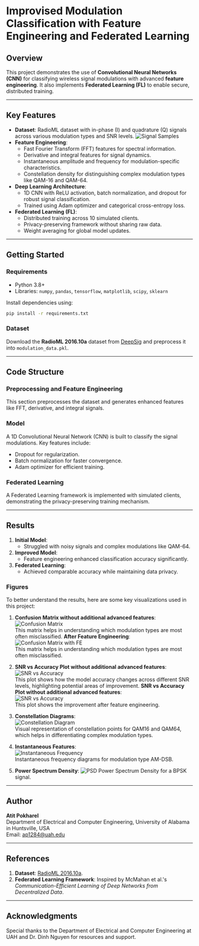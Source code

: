 # **Improvised Modulation Classification with Feature Engineering and Federated Learning**

## **Overview**
This project demonstrates the use of **Convolutional Neural Networks (CNN)** for classifying wireless signal modulations with advanced **feature engineering**. It also implements **Federated Learning (FL)** to enable secure, distributed training.

---

## **Key Features**
- **Dataset**: RadioML dataset with in-phase (I) and quadrature (Q) signals across various modulation types and SNR levels.
 ![Signal Samples](Figures/iqplot.png)  
- **Feature Engineering**:
  - Fast Fourier Transform (FFT) features for spectral information.
  - Derivative and integral features for signal dynamics.
  - Instantaneous amplitude and frequency for modulation-specific characteristics.
  - Constellation density for distinguishing complex modulation types like QAM-16 and QAM-64.
- **Deep Learning Architecture**:
  - 1D CNN with ReLU activation, batch normalization, and dropout for robust signal classification.
  - Trained using Adam optimizer and categorical cross-entropy loss.
- **Federated Learning (FL)**:
  - Distributed training across 10 simulated clients.
  - Privacy-preserving framework without sharing raw data.
  - Weight averaging for global model updates.

---

## **Getting Started**

### **Requirements**
- Python 3.8+
- Libraries: `numpy`, `pandas`, `tensorflow`, `matplotlib`, `scipy`, `sklearn`

Install dependencies using:
```bash
pip install -r requirements.txt
```

### **Dataset**
Download the **RadioML 2016.10a** dataset from [DeepSig](https://www.deepsig.io/datasets) and preprocess it into `modulation_data.pkl`.

---

## **Code Structure**

### **Preprocessing and Feature Engineering**
This section preprocesses the dataset and generates enhanced features like FFT, derivative, and integral signals.

### **Model**
A 1D Convolutional Neural Network (CNN) is built to classify the signal modulations. Key features include:
- Dropout for regularization.
- Batch normalization for faster convergence.
- Adam optimizer for efficient training.

### **Federated Learning**
A Federated Learning framework is implemented with simulated clients, demonstrating the privacy-preserving training mechanism.

---

## **Results**
1. **Initial Model**:
   - Struggled with noisy signals and complex modulations like QAM-64.
2. **Improved Model**:
   - Feature engineering enhanced classification accuracy significantly.
3. **Federated Learning**:
   - Achieved comparable accuracy while maintaining data privacy.

### **Figures**
To better understand the results, here are some key visualizations used in this project:

1. **Confusion Matrix without additional advanced features**:  
   ![Confusion Matrix](Figures/conf_mat.png)  
   This matrix helps in understanding which modulation types are most often misclassified.
   **After Feature Engineering**: 
   ![Confusion Matrix with FE](Figures/improvised_conf.png)  
   This matrix helps in understanding which modulation types are most often misclassified.
3. **SNR vs Accuracy Plot without additional advanced features**:  
   ![SNR vs Accuracy](Figures/raw_snr.png)  
   This plot shows how the model accuracy changes across different SNR levels, highlighting potential areas of improvement.
  **SNR vs Accuracy Plot without additional advanced features**:  
   ![SNR vs Accuracy](Figures/snr.png)  
   This plot shows the improvement after feature engineering.
4. **Constellation Diagrams**:  
   ![Constellation Diagram](Figures/cons.png)  
   Visual representation of constellation points for QAM16 and QAM64, which helps in differentiating complex modulation types.

5. **Instantaneous Features**:  
   ![Instantaneous Frequency](Figures/instfreq.png)  
   Instantaneous frequency diagrams for modulation type AM-DSB.
   
7. **Power Spectrum Density**: 
   ![PSD](Figures/psd.png)
   Power Spectrum Density for a BPSK signal.
---

## **Author**
**Atit Pokharel**  
Department of Electrical and Computer Engineering, University of Alabama in Huntsville, USA  
Email: [ap1284@uah.edu](mailto:ap1284@uah.edu)

---

## **References**
1. **Dataset**: [RadioML 2016.10a](https://www.deepsig.io/datasets).
2. **Federated Learning Framework**: Inspired by McMahan et al.'s *Communication-Efficient Learning of Deep Networks from Decentralized Data*.

---

## **Acknowledgments**
Special thanks to the Department of Electrical and Computer Engineering at UAH and Dr. Dinh Nguyen for resources and support.
